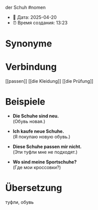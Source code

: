 der Schuh
#nomen
- 📍 Дата: 2025-04-20
- ⏰ Время создания: 13:23
# Synonyme

# Verbindung 
[[passen]]
[[die Kleidung]]
[[die Prüfung]]
# Beispiele
- **Die Schuhe sind neu.**  
    (Обувь новая.)
    
- **Ich kaufe neue Schuhe.**  
    (Я покупаю новую обувь.)
    
- **Diese Schuhe passen mir nicht.**  
    (Эти туфли мне не подходят.)
    
- **Wo sind meine Sportschuhe?**  
    (Где мои кроссовки?)
# Übersetzung
туфли, обувь